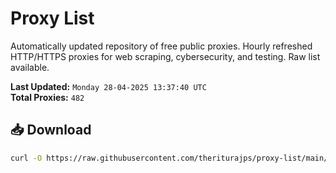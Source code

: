 # Proxy List

Automatically updated repository of free public proxies. Hourly refreshed HTTP/HTTPS proxies for web scraping, cybersecurity, and testing. Raw list available.

**Last Updated:** `Monday 28-04-2025 13:37:40 UTC`  
**Total Proxies:** `482`

## 📥 Download
```bash
curl -O https://raw.githubusercontent.com/theriturajps/proxy-list/main/proxies.txt
